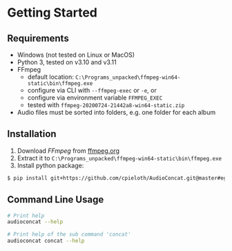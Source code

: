 # Getting Started

## Requirements

* Windows (not tested on Linux or MacOS)
* Python 3, tested on v3.10 and v3.11
* FFmpeg
  * default location: `C:\Programs_unpacked\ffmpeg-win64-static\bin\ffmpeg.exe`
  * configure via CLI with `--ffmpeg-exec` or `-e`, or
  * configure via environment variable `FFMPEG_EXEC`
  * tested with `ffmpeg-20200724-21442a8-win64-static.zip`
* Audio files must be sorted into folders, e.g. one folder for each album


## Installation

1. Download *FFmpeg* from [ffmpeg.org](https://ffmpeg.org)
2. Extract it to `C:\Programs_unpacked\ffmpeg-win64-static\bin\ffmpeg.exe`
3. Install python package:

```bash
$ pip install git+https://github.com/cpieloth/AudioConcat.git@master#egg=AudioConcat
```


## Command Line Usage

```bash
# Print help
audioconcat --help

# Print help of the sub command 'concat'
audioconcat concat --help
```
